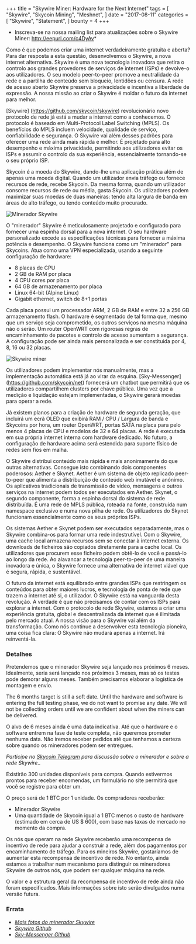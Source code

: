 +++
title = "Skywire Miner: Hardware for the Next Internet"
tags = [
    "Skywire",
    "Skycoin Mining",
    "Meshnet",
]
date = "2017-08-11"
categories = [
    "Skywire",
    "Statement",
]
bounty = 4
+++

* Inscreva-se na nossa mailing list para atualizações sobre o Skywire Miner: http://eepurl.com/c4DyAv*

Como é que podemos criar uma internet verdadeiramente gratuita e aberta? Para dar
resposta a esta questão, desenvolvemos o Skywire, a nova internet alternativa. 
Skywire é uma nova tecnologia inovadora que retira o controlo aos grandes provedores 
de serviços de internet (ISPs) e devolve-o aos utilizadores. O seu modelo peer-to-peer 
promove a neutralidade da rede e a partilha de conteúdo sem bloqueio, lentidões ou 
censura. A rede de acesso aberto Skywire preserva a privacidade e incentiva a liberdade 
de expressão. A nossa missão ao criar o Skywire é moldar o futuro da internet para melhor.

[Skywire] (https://github.com/skycoin/skywire) revolucionário novo protocolo de rede já está a mudar a internet 
como a conhecemos. O protocolo é baseado em Multi-Protocol Label Switching (MPLS). 
Os benefícios do MPLS incluem velocidade, qualidade de serviço, confiabilidade e segurança. 
O Skywire vai além desses padrões para oferecer uma rede ainda mais rápida e melhor. 
É projetado para alto desempenho e máxima privacidade, permitindo aos utilizadores evitar os ISPs
e assumir o controlo da sua experiência, essencialmente tornando-se o seu próprio ISP.


Skycoin é a moeda do Skywire, dando-lhe uma aplicação prática além de apenas uma moeda
digital. Quando um utilizador envia tráfego ou fornece recursos de rede, recebe Skycoin. 
Da mesma forma, quando um utilizador consome recursos de rede ou média, gasta Skycoin. 
Os utilizadores podem maximizar suas moedas de duas maneiras: tendo alta largura de banda 
em áreas de alto tráfego, ou tendo conteúdo muito procurado.



![Minerador Skywire](https://i.imgur.com/ASFEeYi.jpg)

O "minerador" Skywire é meticulosamente projetado e configurado para fornecer uma 
espinha dorsal para a nova internet. O seu hardware personalizado excede as especificações
técnicas para fornecer a máxima potência e desempenho. O Skywire funciona como um "minerador"
para Skycoins. Atua como uma VPN especializada, usando a seguinte configuração de hardware:

- 8 placas de CPU
- 2 GB de RAM por placa
- 4 CPU cores por placa
- 64 GB de armazenamento por placa
- Linux 64-bit (Alpine Linux)
- Gigabit ethernet, switch de 8+1 portas

Cada placa possui um processador ARM, 2 GB de RAM e entre 32 a 256 GB armazenamento flash. 
O hardware é segmentado de tal forma que, mesmo que um serviço seja comprometido, os outros
serviços na mesma máquina não o serão. Um router OpenWRT com rigorosas regras de encaminhamento 
de pacotes e controlo de acesso aumentam a segurança. 
A configuração pode ser ainda mais personalizada e ser constituida por 4, 8, 16 ou 32 placas.

![Skywire miner](https://i.imgur.com/2zj4CUV.jpg)

Os utilizadores podem implementar nós manualmente, mas a implementação automática 
está já ao virar da esquina. [Sky-Messenger] (https://github.com/skycoin/net) fornecerá
um chatbot que permitirá que os utilizadores compartilhem clusters por chave pública. 
Uma vez que a medição e liquidação estejam implementadas, o Skywire gerará moedas para 
operar a rede.

Já existem planos para a criação de hardware de segunda geração, que incluirá um ecrã 
OLED que exibirá RAM / CPU / Largura de banda e Skycoins por hora, um router OpenWRT, 
portas SATA na placa para pelo menos 4 placas de CPU e modelos de 32 e 64 placas. A rede 
é executada em sua própria internet interna com hardware dedicado. No futuro, a configuração
de hardware acima será estendida para suporte físico de redes sem fios em malha.

O Skywire distribui conteúdo mais rápida e mais anonimamente do que outras alternativas. 
Consegue isto combinando dois componentes poderosos: Aether e Skynet. Aether é um sistema
de objeto replicado peer-to-peer que alimenta a distribuição de conteúdo web imutável e 
anónimo. Os aplicativos tradicionais de transmissão de vídeo, mensagens e outros serviços 
na internet podem todos ser executados em Aether. Skynet, o segundo componente, forma a 
espinha dorsal do sistema de rede distribuída. É uma rede de MPLS pública, roteada na fonte,
construída num namespace exclusivo e numa nova pilha de rede. Os utilizadores do Skynet
funcionam essencialmente como os seus próprios ISPs.

Os sistemas Aether e Skynet podem ser executados separadamente, mas o Skywire combina-os 
para formar uma rede indestrutível. Com o Skywire, uma cache local armazena recursos sem 
se conectar à internet externa. Os downloads de ficheiros são copiados diretamente para 
a cache local. Os utilizadores que procurem esse ficheiro podem obtê-lo de você e 
passá-lo ao longo da rede. Ao alavancar a tecnologia peer-to-peer de uma maneira 
inovadora e única, o Skywire fornece uma alternativa de internet viável que é segura, 
rápida, e sustentável.

O futuro da internet está equilibrado entre grandes ISPs que restringem os conteúdos
para obter maiores lucros, e tecnologia de ponta de rede que trazem a internet até si,
o utilizador. O Skywire está na vanguarda desta revolução. A verdade é que não precisamos
de contar com os ISPs para explorar a internet. Com o protocolo de rede Skywire, estamos
a criar uma experiência gratuita, global e descentralizada da internet que é ilimitada 
pelo mercado atual. A nossa visão para o Skywire vai além da transformação. 
Como nós continue a desenvolver esta tecnologia pioneira, uma coisa fica clara: 
O Skywire não mudará apenas a internet. Irá reinventá-la.


### Detalhes

Pretendemos que o minerador Skywire seja lançado nos próximos 6 meses. Idealmente, 
seria será lançado nos próximos 3 meses, mas só os testes pode demorar alguns meses.
Também precisamos elaborar a logística de montagem e envio.

The 6 months target is still a soft date.  Until the hardware and software is
entering the full testing phase, we do not want to promise any date. We will not
be collecting orders until we are confident about when the miners can be delivered.

O alvo de 6 meses ainda é uma data indicativa. Até que o hardware e o software entrem
na fase de teste completa, não queremos prometer nenhuma data. Não iremos receber
pedidos até que tenhamos a certeza sobre quando os mineradores podem ser entregues.


*Participe no [Skycoin Telegram](https://t.me/Skycoin) para discussão sobre o minerador e sobre a rede Skywire..*

Existirão 300 unidades disponíveis para compra. Quando estivermos prontos para receber 
encomendas, um formulário no site permitirá que você se registre para obter um.

O preço será de 1 BTC por 1 unidade. Os compradores receberão:

* Minerador Skywire
* Uma quantidade de Skycoin igual a 1 BTC menos o custo de hardware (estimado em cerca de US $ 600), com base nas taxas de mercado no momento da compra. 

Os nós que operam na rede Skywire receberão uma recompensa de incentivo de rede para 
ajudar a construir a rede, além dos pagamentos por encaminhamento de tráfego. 
Para os mineiros Skywire, gostaríamos de aumentar esta recompensa de incentivo de rede.
No entanto, ainda estamos a trabalhar num mecanismo para distinguir os mineradores Skywire 
de outros nós, que podem ser qualquer máquina na rede.

O valor e a estrutura geral da recompensa de incentivo de rede ainda não foram especificados.
Mais informações sobre isto serão divulgados numa versão futura.

### Errata

- *[Mais fotos do minerador Skywire](https://imgur.com/a/mpnzh)*
- *[Skywire Github](https://github.com/skycoin/skywire)*
- *[Sky-Messenger Github](https://github.com/skycoin/net)*

